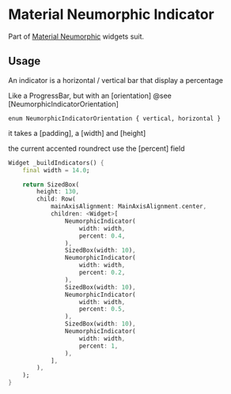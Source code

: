 # Material Neumorphic Indicator

Part of [Material Neumorphic](https://github.com/gsmlg-dev/material_neumorphic) widgets suit.

## Usage

An indicator is a horizontal / vertical bar that display a percentage

Like a ProgressBar, but with an [orientation] @see [NeumorphicIndicatorOrientation]

`enum NeumorphicIndicatorOrientation { vertical, horizontal }`

it takes a [padding], a [width] and [height]

the current accented roundrect use the [percent] field

```dart
Widget _buildIndicators() {
    final width = 14.0;

    return SizedBox(
        height: 130,
        child: Row(
            mainAxisAlignment: MainAxisAlignment.center,
            children: <Widget>[
                NeumorphicIndicator(
                    width: width,
                    percent: 0.4,
                ),
                SizedBox(width: 10),
                NeumorphicIndicator(
                    width: width,
                    percent: 0.2,
                ),
                SizedBox(width: 10),
                NeumorphicIndicator(
                    width: width,
                    percent: 0.5,
                ),
                SizedBox(width: 10),
                NeumorphicIndicator(
                    width: width,
                    percent: 1,
                ),
            ],
        ),
    );
}
```
